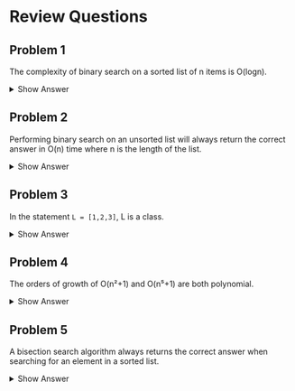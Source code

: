 # Review Questions

## Problem 1
The complexity of binary search on a sorted list of n items is O(log⁡n).

<details>
  <summary>Show Answer</summary>
  ✅ True
</details>

## Problem 2
Performing binary search on an unsorted list will always return the correct answer in O(n) time where n is the length of the list.

<details>
  <summary>Show Answer</summary>
  ✅ False
</details>

## Problem 3
In the statement `L = [1,2,3]`, L is a class.

<details>
  <summary>Show Answer</summary>
  ✅ False
</details>

## Problem 4
The orders of growth of O(n²+1) and O(n⁵+1) are both polynomial.

<details>
  <summary>Show Answer</summary>
  ✅ True
</details>

## Problem 5
A bisection search algorithm always returns the correct answer when searching for an element in a sorted list.

<details>
  <summary>Show Answer</summary>
  ✅ True
</details>
